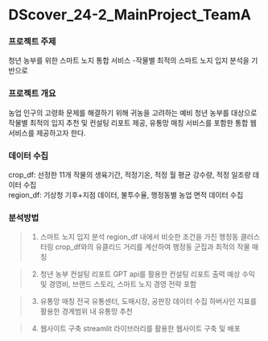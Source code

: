 # DScover_24-2_MainProject_TeamA

### 프로젝트 주제
청년 농부를 위한 스마트 노지 통합 서비스
-작물별 최적의 스마트 노지 입지 분석을 기반으로

### 프로젝트 개요
농업 인구의 고령화 문제를 해결하기 위해 귀농을 고려하는 예비 청년 농부를 대상으로 작물별 최적의 입지 추천 및 컨설팅 리포트 제공, 유통망 매칭 서비스를 포함한 통합 웹 서비스를 제공하고자 한다.

### 데이터 수집
crop_df: 선정한 11개 작물의 생육기간, 적정기온, 적정 월 평균 강수량, 적정 일조량 데이터 수집  
region_df: 기상청 기후+지점 데이터, 불투수율, 행정동별 농업 면적 데이터 수집

### 분석방법
> 1. 스마트 노지 입지 분석
  region_df 내에서 비슷한 조건을 가진 행정동 클러스터링
  crop_df와의 유클리드 거리를 계산하여 행정동 군집과 최적의 작물 매칭
  
> 2. 청년 농부 컨설팅 리포트
  GPT api를 활용한 컨설팅 리포트 출력
  예상 수익 및 경영비, 브랜드 스토리, 스마트 노지 경영 전략 포함

> 3. 유통망 매칭
  전국 유통센터, 도매시장, 공판장 데이터 수집
  하버사인 지표를 활용한 경계범위 내 유통망 추천

> 4. 웹사이트 구축
  streamlit 라이브러리를 활용한 웹사이트 구축 및 배포 
